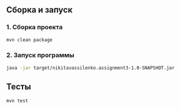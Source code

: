 ## Сборка и запуск

### 1. Сборка проекта
```bash
mvn clean package
```
### 2. Запуск программы
```bash
java -jar target/nikitavassilenko.assignment3-1.0-SNAPSHOT.jar
```

## Тесты
```bash
mvn test
```